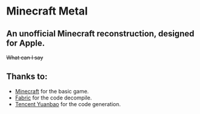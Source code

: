 # Minecraft Metal
## An unofficial Minecraft reconstruction, designed for Apple.

~~What can I say~~

## Thanks to:
- [Minecraft](https://minecraft.net) for the basic game.
- [Fabric](https://fabricmc.net) for the code decompile.
- [Tencent Yuanbao](https://yuanbao.tencent.com) for the code generation.